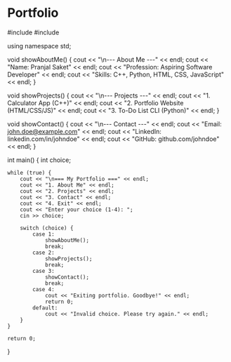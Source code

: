 # Portfolio
#include <iostream>
#include <string>

using namespace std;

void showAboutMe() {
    cout << "\n--- About Me ---" << endl;
    cout << "Name: Pranjal Saket" << endl;
    cout << "Profession: Aspiring Software Developer" << endl;
    cout << "Skills: C++, Python, HTML, CSS, JavaScript" << endl;
}

void showProjects() {
    cout << "\n--- Projects ---" << endl;
    cout << "1. Calculator App (C++)" << endl;
    cout << "2. Portfolio Website (HTML/CSS/JS)" << endl;
    cout << "3. To-Do List CLI (Python)" << endl;
}

void showContact() {
    cout << "\n--- Contact ---" << endl;
    cout << "Email: john.doe@example.com" << endl;
    cout << "LinkedIn: linkedin.com/in/johndoe" << endl;
    cout << "GitHub: github.com/johndoe" << endl;
}

int main() {
    int choice;

    while (true) {
        cout << "\n=== My Portfolio ===" << endl;
        cout << "1. About Me" << endl;
        cout << "2. Projects" << endl;
        cout << "3. Contact" << endl;
        cout << "4. Exit" << endl;
        cout << "Enter your choice (1-4): ";
        cin >> choice;

        switch (choice) {
            case 1:
                showAboutMe();
                break;
            case 2:
                showProjects();
                break;
            case 3:
                showContact();
                break;
            case 4:
                cout << "Exiting portfolio. Goodbye!" << endl;
                return 0;
            default:
                cout << "Invalid choice. Please try again." << endl;
        }
    }

    return 0;
}

